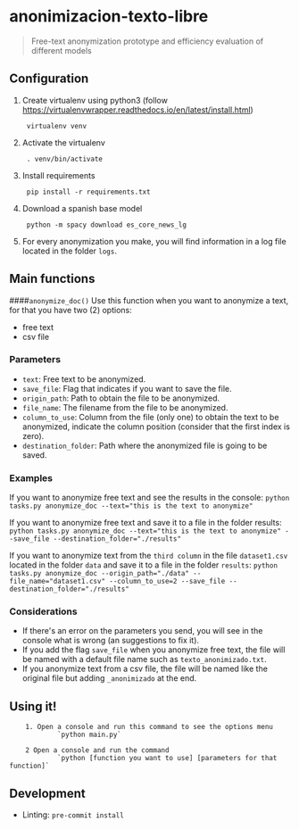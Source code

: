 # anonimizacion-texto-libre
> Free-text anonymization prototype and efficiency evaluation of different models

## Configuration

1. Create virtualenv using python3 (follow https://virtualenvwrapper.readthedocs.io/en/latest/install.html)

        virtualenv venv

2. Activate the virtualenv

        . venv/bin/activate

3. Install requirements

        pip install -r requirements.txt

4. Download a spanish base model

        python -m spacy download es_core_news_lg

5. For every anonymization you make, you will find information in a log file located in the folder `logs`.


## Main functions

####`anonymize_doc()`
Use this function when you want to anonymize a text, for that you have two (2) options:
- free text
- csv file

### Parameters
- `text`: Free text to be anonymized.
- `save_file`: Flag that indicates if you want to save the file.
- `origin_path`: Path to obtain the file to be anonymized.
- `file_name`: The filename from the file to be anonymized.
- `column_to_use`: Column from the file (only one) to obtain the text to be anonymized, indicate the column position (consider that the first index is zero).
- `destination_folder`: Path where the anonymized file is going to be saved.

### Examples
If you want to anonymize free text and see the results in the console:
`python tasks.py anonymize_doc --text="this is the text to anonymize"`


If you want to anonymize free text and save it to a file in the folder results:
`python tasks.py anonymize_doc --text="this is the text to anonymize" --save_file --destination_folder="./results"`


If you want to anonymize text from the `third column` in the file `dataset1.csv` located in the folder `data` and save it to a file in the folder `results`:
`python tasks.py anonymize_doc --origin_path="./data" --file_name="dataset1.csv" --column_to_use=2 --save_file --destination_folder="./results"`

### Considerations
- If there's an error on the parameters you send, you will see in the console what is wrong (an suggestions to fix it).
- If you add the flag `save_file` when you anonymize free text, the file will be named with a default file name such as `texto_anonimizado.txt`.
- If you anonymize text from a csv file, the file will be named like the original file but adding `_anonimizado` at the end.


## Using it!

        1. Open a console and run this command to see the options menu
                `python main.py`

        2 Open a console and run the command
                `python [function you want to use] [parameters for that function]`


## Development

- Linting: `pre-commit install`
